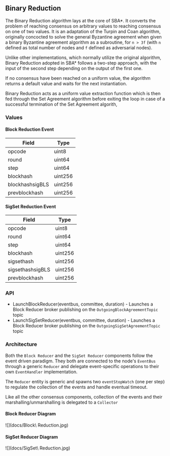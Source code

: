 ## Binary Reduction

The Binary Reduction algorithm lays at the core of SBA\*. It converts the problem of reaching consensus on arbitrary values to reaching consensus on one of two values. It is an adaptation of the Turpin and Coan algorithm, originally concocted to solve the general Byzantine agreement when given a binary Byzantine agreement algorithm as a subroutine, for `n > 3f` (with `n` defined as total number of nodes and `f` defined as adversarial nodes).

Unlike other implementations, which normally utilize the original algorithm, Binary Reduction adopted in SBA\* follows a two-step approach, with the input of the second step depending on the output of the first one.

If no consensus have been reached on a uniform value, the algorithm returns a default value and waits for the next instantiation.

Binary Reduction acts as a uniform value extraction function which is then fed through the Set Agreement algorithm before exiting the loop in case of a successful termination of the Set Agreement algorith,

### Values

#### Block Reduction Event

| Field | Type |
|-------|------|
| opcode | uint8 |
| round | uint64 |
| step | uint64 |
| blockhash | uint256 |
| blockhashsigBLS | uint256 |
| prevblockhash | uint256 |

#### SigSet Reduction Event

| Field | Type |
|-------|------|
| opcode | uint8 |
| round | uint64 |
| step | uint64 |
| blockhash | uint256 |
| sigsethash | uint256 |
| sigsethashsigBLS | uint256 |
| prevblockhash | uint256 |

### API

- LaunchBlockReducer(eventbus, committee, duration) - Launches a Block Reducer broker publishing on the `OutgoingBlockAgreementTopic` topic
- LaunchSigSetReducer(eventbus, committee, duration) - Launches a Block Reducer broker publishing on the `OutgoingSigSetAgreementTopic` topic

### Architecture

Both the `Block Reducer` and the `SigSet Reducer` components follow the event driven paradigm. They both are connected to the node's `EventBus` through a generic `Reducer` and delegate event-specific operations to their own `EventHandler` implementation.

The `Reducer` entity is generic and spawns two `eventStopWatch` (one per step) to regulate the collection of the events and handle eventual timeout.

Like all the other consensus components, collection of the events and their marshalling/unmarshalling is delegated to a `Collector`

#### Block Reducer Diagram

![](docs/Block\ Reduction.jpg)
#### SigSet Reducer Diagram

![](docs/SigSet\ Reduction.jpg)

